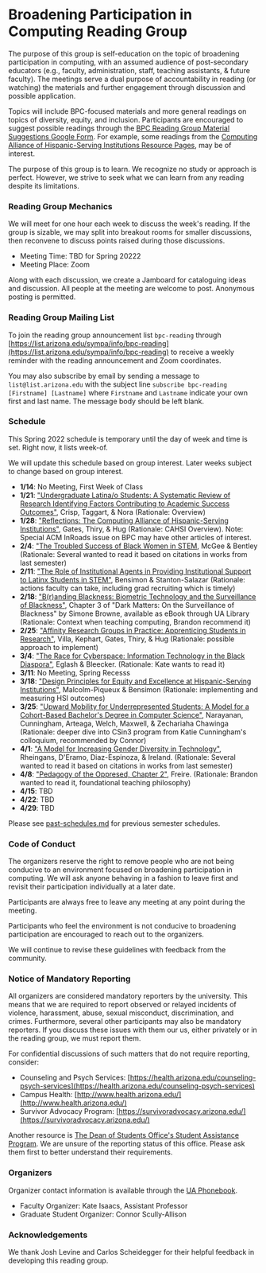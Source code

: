 # Broadening Participation in Computing Reading Group

The purpose of this group is self-education on the topic of broadening
participation in computing, with an assumed audience of post-secondary
educators (e.g., faculty, administration, staff, teaching assistants, & future faculty). The meetings serve
a dual purpose of accountability in reading (or watching) the materials and
further engagement through discussion and possible application. 

Topics will include BPC-focused materials and more general readings on topics
of diversity, equity, and inclusion. Participants are encouraged to suggest
possible readings through the [BPC Reading Group Material Suggestions Google
Form](https://forms.gle/wpvpW5gRVtDmMUnbA). For example, some readings from
the [Computing Alliance of Hispanic-Serving Institutions Resource
Pages](https://cahsi.utep.edu/resources/), may be of interest. 

The purpose of this group is to learn. We recognize no study or approach is
perfect. However, we strive to seek what we can learn from any reading despite
its limitations.

### Reading Group Mechanics

We will meet for one hour each week to discuss the week's reading. If the
group is sizable, we may split into breakout rooms for smaller discussions,
then reconvene to discuss points raised during those discussions.


- Meeting Time: TBD for Spring 20222
- Meeting Place: Zoom
 
Along with each discussion, we create a Jamboard for cataloguing ideas and
discussion.  All people at the meeting are welcome to post. Anonymous posting
is permitted.


### Reading Group Mailing List

To join the reading group announcement list `bpc-reading` through
[https://list.arizona.edu/sympa/info/bpc-reading](https://list.arizona.edu/sympa/info/bpc-reading) to receive a weekly
reminder with the reading announcement and Zoom coordinates.

You may also subscribe by email by sending a message to
`list@list.arizona.edu` with the subject line `subscribe bpc-reading
[Firstname] [Lastname]` where `Firstname` and `Lastname` indicate your own
first and last name. The message body should be left blank.


### Schedule

This Spring 2022 schedule is temporary until the day of week and time is set.
Right now, it lists week-of.

We will update this schedule based on group interest. Later weeks subject to
change based on group interest.

- **1/14**: No Meeting, First Week of Class
- **1/21**: ["Undergraduate Latina/o Students: A Systematic Review of Research
  Identifying Factors Contributing to Academic Success
Outcomes"](https://digitalcommons.usu.edu/cgi/viewcontent.cgi?article=3418&context=teal_facpub), Crisp, Taggart, & Nora (Rationale: Overview)
- **1/28**: ["Reflections: The Computing Alliance of Hispanic-Serving
  Institutions"](https://dl.acm.org/doi/pdf/10.1145/3010823), Gates, Thiry, & Hug (Rationale: CAHSI Overview). Note:
Special ACM InRoads issue on BPC may have other articles of interest.
- **2/4**: ["The Troubled Success of Black Women in STEM](https://www.researchgate.net/profile/Ebony-Mcgee-2/publication/318919524_The_Troubled_Success_of_Black_Women_in_STEM/links/59d6843ba6fdcc52aca7cdd4/The-Troubled-Success-of-Black-Women-in-STEM.pdf), McGee & Bentley (Rationale: Several wanted to read it based on citations in works from last semester)
- **2/11**: ["The Role of Institutional Agents in Providing Institutional
  Support to Latinx Students in STEM"](https://muse.jhu.edu/article/729358/pdf), Bensimon & Stanton-Salazar (Rationale: actions faculty can take, including grad recruiting which is timely)
- **2/18**: ["B(r)anding  Blackness: Biometric Technology and the Surveillance
  of Blackness"](https://new.library.arizona.edu/), Chapter 3 of "Dark
Matters: On the Surveillance of Blackness" by Simone Browne, available as
eBook through UA Library (Rationale: Context when teaching computing, Brandon
recommend it)
- **2/25**: ["Affinity Research Groups in Practice: Apprenticing Students in
  Research"](https://www.researchgate.net/profile/Elsa-Villa/publication/220040804_The_Affinity_Research_Group_Model_Creating_and_Maintaining_Effective_Research_Teams/links/5a030366aca2720c326590d7/The-Affinity-Research-Group-Model-Creating-and-Maintaining-Effective-Research-Teams.pdf), Villa, Kephart, Gates, Thiry, & Hug (Rationale: possible approach to implement)
- **3/4**: ["The Race for Cyberspace: Information Technology in the Black Diaspora"](https://www.researchgate.net/profile/Ron-Eglash/publication/233002262_The_Race_For_Cyberspace_Information_Technology_in_the_Black_Diaspora/links/546a4abf0cf2397f7830162e/The-Race-For-Cyberspace-Information-Technology-in-the-Black-Diaspora.pdf), Eglash & Bleecker. (Rationale: Kate wants to read it)
- **3/11**: No Meeting, Spring Recesss
- **3/18**: ["Design Principles for Equity and Excellence at Hispanic-Serving
  Institutions"](https://vtechworks.lib.vt.edu/bitstream/handle/10919/83015/DesignPrinciplesforEquityandExcellence.pdf?sequence=1), Malcolm-Piqueux & Bensimon (Rationale: implementing and
measuring HSI outcomes)
- **3/25**: ["Upward Mobility for Underrepresented Students: A Model for a Cohort-Based Bachelor's Degree in Computer Science"](https://dl.acm.org/doi/pdf/10.1145/3159450.3159551), Narayanan, Cunningham, Arteaga, Welch, Maxwell, & Zechariaha Chawinga (Rationale: deeper dive into CSin3 program from Katie Cunningham's colloquium, recommended by Connor)
- **4/1**: ["A Model for Increasing Gender Diversity in Technology"](https://dl.acm.org/doi/pdf/10.1145/3159450.3159533), Rheingans, D'Eramo, Diaz-Espinoza, & Ireland. (Rationale: Several wanted to read it based on citations in works from last semester)
- **4/8**: ["Pedagogy of the Oppresed, Chapter 2"](https://envs.ucsc.edu/internships/internship-readings/freire-pedagogy-of-the-oppressed.pdf), Freire. (Rationale: Brandon wanted to read it, foundational teaching philosophy) 
- **4/15**: TBD
- **4/22**: TBD
- **4/29**: TBD

<!-- "What am I supposed to look like?" STEM Identity Narratives of Women
  of Color Pursuing a Computing Degree Through Vertical Transfer, Mary Jessica
Gallagher, Chapters 1 - 2. (Rationale: Kate wanted to read it, sets up next
semester with lit review, continuation) -->


<!-- - 10/29: ["Diversifying Cornell CS Ph.D. Admissions"](/Expire
http://www.cs.cornell.edu/~bindel/paper/diversity.pdf) (Rationale: Kate was curious) -->

<!-- ["Ancetral Knowledge Meets Computer Science Education"]()
  Cueponcaxochitl. (Rationale: ) -->

Please see [past-schedules.md](past-schedules.md) for previous semester
schedules.


### Code of Conduct

The organizers reserve the right to remove people who are not being conducive
to an environment focused on broadening participation in computing. We will
ask anyone behaving in a fashion to leave first and revisit their
participation individually at a later date.

Participants are always free to leave any meeting at any point during the
meeting.

Participants who feel the environment is not conducive to broadening
participation are encouraged to reach out to the organizers. 

We will continue to revise these guidelines with feedback from the community.


### Notice of Mandatory Reporting

All organizers are considered mandatory reporters by the university. This
means that we are required to report observed or relayed incidents of
violence, harassment, abuse, sexual misconduct, discrimination, and crimes.
Furthermore, several other participants may also be mandatory reporters. If
you discuss these issues with them our us, either privately or in the reading
group, we must report them.

For confidential discussions of such matters that do not require reporting,
consider:

- Counseling and Psych Services: [https://health.arizona.edu/counseling-psych-services](https://health.arizona.edu/counseling-psych-services)
- Campus Health: [http://www.health.arizona.edu/](http://www.health.arizona.edu/)
- Survivor Advocacy Program: [https://survivoradvocacy.arizona.edu/](https://survivoradvocacy.arizona.edu/)

Another resource is [The Dean of Students Office's Student Assistance
Program](http://deanofstudents.arizona.edu/student-assistance/students/student-assistance).
We are unsure of the reporting status of this office. Please ask them first to
better understand their requirements.


### Organizers

Organizer contact information is available through the [UA Phonebook](https://directory.arizona.edu/phonebook).

- Faculty Organizer: Kate Isaacs, Assistant Professor
- Graduate Student Organizer: Connor Scully-Allison

### Acknowledgements

We thank Josh Levine and Carlos Scheidegger for their helpful feedback in
developing this reading group.
